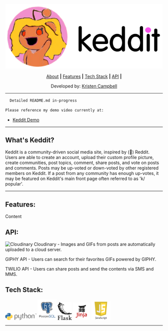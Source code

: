 <p align="center">
  <img src="static/images/keddit_logo_image_dark.svg" width="550" title="Keddit">
</p>

<p align="center">
  <a href="#whats-keddit"> About</a> <b>|</b> 
  <a href="#features"> Features</a> <b>|</b> 
  <a href="#tech-stack"> Tech Stack</a> <b>|</b> 
  <a href="#api"> API</a> <b>|</b> 
</p>


<p align="center">
  Developed by: <a href="https://www.linkedin.com/in/kristencampbell">Kristen Campbell</a>
</p>

----

```html
  Detailed README.md in-progress
```
```html
Please reference my demo video currently at: 
```

* <a href="https://drive.google.com/open?id=1aR5mOqMz8OF7ECEa648PfNAlZBOfBZjt">Keddit Demo</a>


___________________________________

## What's Keddit?

Keddit is a community-driven social media site, inspired by (&#x1F53C;) Reddit. Users are able to create an account, upload their custom profile picture, create communities, post topics, comment, share posts, and vote on posts and comments. Posts may be up-voted or down-voted by other registered members on Keddit. If a post from any community has enough up-votes, it may be featured on Keddit's main front page often referred to as 'k/ popular'.



---

## Features:

Content

## API:
<p>
<img src="https://res.cloudinary.com/cloudinary/image/upload/c_scale,w_200/v1/logo/for_white_bg/cloudinary_icon_for_white_bg.png" width="60" title="Cloudinary"> Cloudinary - Images and GIFs from posts are automatically uploaded to a cloud server.</p>

GIPHY API - Users can search for their favorites GIFs powered by GIPHY.

TWILIO API - Users can share posts and send the contents via SMS and MMS.






## Tech Stack:
<p>
  <img class="tech-stack-python" src="static/images/Python.png" width="100">
  <img class="tech-stack-psql" src="static/images/psql.png" width="60">
  <img class="tech-stack-flask" src="static/images/flask.png" width="45">
  <img class="tech-stack-jinja" src="static/images/jinja2.png" width="55">
  <img class="tech-stack-js" src="static/images/jslogo.png" width="60">
  </p>
  
  ----
